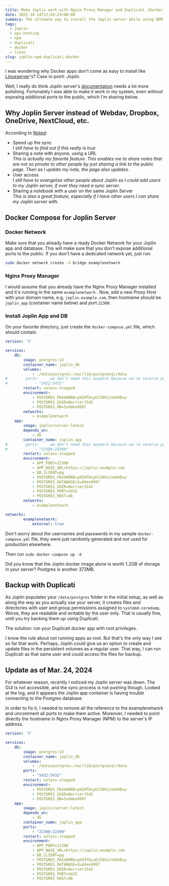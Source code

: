 ```yaml
---
title: Make Joplin work with Nginx Proxy Manager and Duplicati (Docker)
date: 2022-10-24T22:03:23+08:00
summary: The ultimate way to install the Joplin server while using NPM and Docker.
tags:
  - joplin
  - vps-hosting
  - npm
  - duplicati
  - docker
  - linux
slug: joplin-npm-duplicati-docker
---
```


I was wondering why Docker apps don't come as easy to install like [Linuxserver](https://www.linuxserver.io/)'s? Case in point: Joplin. 

Well, I really do think Joplin server's [documentation](https://github.com/laurent22/joplin/blob/dev/docker-compose.server.yml) needs a lot more polishing. Fortunately I was able to make it work in my system, even without exposing additional ports to the public, which I'm sharing below.

## Why Joplin Server instead of Webdav, Dropbox, OneDrive, NextCloud, etc.
According to [Noted](https://noted.lol/install-joplin-server-using-docker-compose/):
- Speed up the sync  
*I still have to find out if this really is true*
- Sharing a note with anyone, using a URL  
*This is actually my favorite feature. This enables me to share notes that are not so private to other people by just sharing a link to the public page. Then as I update my note, the page also updates.*
- User access  
*I still have to evangelize other people about Joplin so I could add users to my Joplin server, if ever they need a sync server.* 
- Sharing a notebook with a user on the same Joplin Server  
*This is also a great feature, especially if I have other users I can share my Joplin server with.*

## Docker Compose for Joplin Server
### Docker Network
Make sure that you already have a ready Docker Network for your Joplin app and database. This will make sure that you don't expose additional ports to the public. If you don't have a dedicated network yet, just run:
```bash
sudo docker network create -d bridge examplenetwork
```

### Nginx Proxy Manager
I would assume that you already have the Nginx Proxy Manager installed and it's running in the same `examplenetwork` . Now, add a new Proxy Host with your domain name, e.g. `joplin.example.com`, then hostname should be `joplin_app` (container name below) and port `22300`.

### Install Joplin App and DB

On your favorite directory, just create the `docker-compose.yml` file, which should contain:

```yml
version: '3'

services:
    db:
        image: postgres:13
        container_name: joplin_db
        volumes:
            - ./data/postgres:/var/lib/postgresql/data
#        ports:		we don't need this anymore because we're reverse proxying anyway
#            - "5432:5432"
        restart: unless-stopped
        environment:
            - POSTGRES_PASSWORD=yHZ4TbsyKJI0Xi2sUmXDuz
            - POSTGRES_USER=Barrier1542
            - POSTGRES_DB=Sudden9997
        networks:
            - examplenetwork
    app:
        image: joplin/server:latest
        depends_on:
            - db
        container_name: joplin_app
#        ports:		we don't need this anymore because we're reverse proxying anyway
#            - "22300:22300"
        restart: unless-stopped
        environment:
            - APP_PORT=22300
            - APP_BASE_URL=https://joplin.example.com
            - DB_CLIENT=pg
            - POSTGRES_PASSWORD=yHZ4TbsyKJI0Xi2sUmXDuz
            - POSTGRES_DATABASE=Sudden9997
            - POSTGRES_USER=Barrier1542
            - POSTGRES_PORT=5432
            - POSTGRES_HOST=db
        networks:
            - examplenetwork 

networks:
        examplenetwork:
            external: true
```

Don't worry about the usernames and passwords in my sample `docker-compose.yml` file, they were just randomly generated and not used for production elsewhere.

Then run `sudo docker-compose up -d`

Did you know that the Joplin docker image alone is worth 1.2GB of storage in your server? Postgres is another 373MB.

## Backup with Duplicati
As Joplin populates your `/data/postgres` folder in the initial setup, as well as along the way as you actually use your server, it creates files and directories with user and group permissions assigned to `systemd-coredump`. Worse, they are readable and writable by the user only. That is usually fine, until you try backing them up using Duplicati.

The solution: run your Duplicati docker app with root privileges. 

I know the rule about not running apps as root. But that's the only way I see so far that work. Perhaps, Joplin could give us an option to create and update files in the persistent volumes as a regular user. That way, I can run Duplicati as that same user and could access the files for backup.

## Update as of Mar. 24, 2024
For whatever reason, recently I noticed my Joplin server was down. The GUI is not accessible, and the sync process is not pushing though. Looked at the log, and it appears the Joplin app container is having trouble connecting to the Postgres database. 

In order to fix it, I needed to remove all the reference to the examplenetwork and uncomment all ports to make them active. Moreover, I needed to point directly the hostname in Nginx Proxy Manager (NPM) to the server's IP address.
```yml
version: '3'

services:
    db:
        image: postgres:13
        container_name: joplin_db
        volumes:
            - ./data/postgres:/var/lib/postgresql/data
        ports:
            - "5432:5432"
        restart: unless-stopped
        environment:
            - POSTGRES_PASSWORD=yHZ4TbsyKJI0Xi2sUmXDuz
            - POSTGRES_USER=Barrier1542
            - POSTGRES_DB=Sudden9997
    app:
        image: joplin/server:latest
        depends_on:
            - db
        container_name: joplin_app
        ports:
            - "22300:22300"
        restart: unless-stopped
        environment:
            - APP_PORT=22300
            - APP_BASE_URL=https://joplin.example.com
            - DB_CLIENT=pg
            - POSTGRES_PASSWORD=yHZ4TbsyKJI0Xi2sUmXDuz
            - POSTGRES_DATABASE=Sudden9997
            - POSTGRES_USER=Barrier1542
            - POSTGRES_PORT=5432
            - POSTGRES_HOST=db
```
